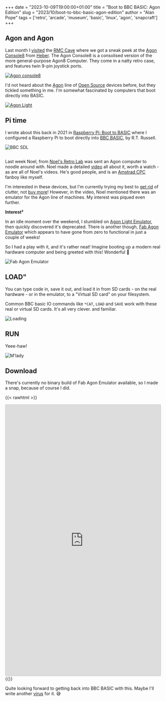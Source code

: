 +++
date = "2023-10-09T19:00:00+01:00"
title = "Boot to BBC BASIC: Agon Edition"
slug = "2023/10/boot-to-bbc-basic-agon-edition"
author = "Alan Pope"
tags = ['retro', 'arcade', 'museum', 'basic', 'linux', 'agon', 'snapcraft']
+++

## Agon and Agon

Last month I [visited](blog/2023/09/touching-joysticks/) the [RMC Cave](https://www.retrocollective.co.uk/the-cave.php) where we got a sneak peek at the [Agon Console8](https://heber.co.uk/agon-console8/) from [Heber](https://heber.co.uk/). The Agon Console8 is a consolised version of the more general-purpose Agon8 Computer. They come in a natty retro case, and features twin 9-pin joystick ports.

[![Agon console8](/images/2023-09-23/IMG_3419.heic.png)](/images/2023-09-23/IMG_3419.heic.png)

I'd not heard about the [Agon](https://www.thebyteattic.com/p/agon.html) line of [Open Source](https://github.com/TheByteAttic) devices before, but they tickled something in me. I'm somewhat fascinated by computers that boot directly into BASIC. 

[![Agon Light](/images/2023-10-09/agon-light.png)](/images/2023-10-09/agon-large.png)

## Pi time

I wrote about this back in 2021 in [Raspberry Pi: Boot to BASIC](/blog//2021/01/raspberry-pi-boot-to-basic) where I configured a Raspberry Pi to boot directly into [BBC BASIC](https://www.bbcbasic.co.uk/index.html), by R.T. Russell.

![BBC SDL](/images/2021-01-25/bbcsdl.jpg)

## 

Last week Noel, from [Noel's Retro Lab](https://www.youtube.com/@NoelsRetroLab) was sent an Agon computer to noodle around with. Noel made a detailed [video](https://www.youtube.com/watch?v=CQ_C_RvJJ9A) all about it, worth a watch - as are all of Noel's videos. He's good people, and is an [Amstrad CPC](https://en.wikipedia.org/wiki/Amstrad_CPC) fanboy like myself. 

I'm interested in these devices, but I'm currently trying my best to [get rid](https://www.ebay.co.uk/usr/popeydc?) of clutter, not [buy more](https://www.pcbway.com/project/gifts_detail/Agon_light_3f7ffaa8.html)! However, in the video, Noel mentioned there was an emulator for the Agon line of machines. My interest was piqued even further. 

**Interest²**

In an idle moment over the weekend, I stumbled on [Agon Light Emulator](https://github.com/astralaster/agon-light-emulator), then quickly discovered it's deprecated. There is another though, [Fab Agon Emulator](https://github.com/tomm/fab-agon-emulator) which appears to have gone from zero to functional in just a couple of weeks!

So I had a play with it, and it's rather neat! Imagine booting up a modern real hardware computer and being greeted with this! Wonderful 🥰

![Fab Agon Emulator](/images/2023-10-09/f-a-e.png)

## LOAD"

You can type code in, save it out, and load it in from SD cards - on the real hardware - or in the emulator, to a "Virtual SD card" on your filesystem.

Common BBC basic IO commands like `*CAT`, `LOAD` and `SAVE` work with these real or virtual SD cards. It's all very clever. and familiar.

![Loading](/images/2023-10-09/loading.png)

## RUN

Yeee-haw!

![M'lady](/images/2023-10-09/mlady.png)

## Download

There's currently no binary build of Fab Agon Emulator available, so I made a snap, because of course I did.

{{< rawhtml >}}
<center><iframe src="https://snapcraft.io/fab-agon-emulator/embedded?button=black&channels=true&summary=true&screenshot=true" frameborder="0" width="100%" height="880px" style="border: 1px solid #CCC; border-radius: 2px;"></iframe></center>
{{</ rawhtml >}}

Quite looking forward to getting back into BBC BASIC with this. Maybe I'll write another [virus](/blog/2023/09/a-virus-for-the-bbc-micro/) for it. 😅